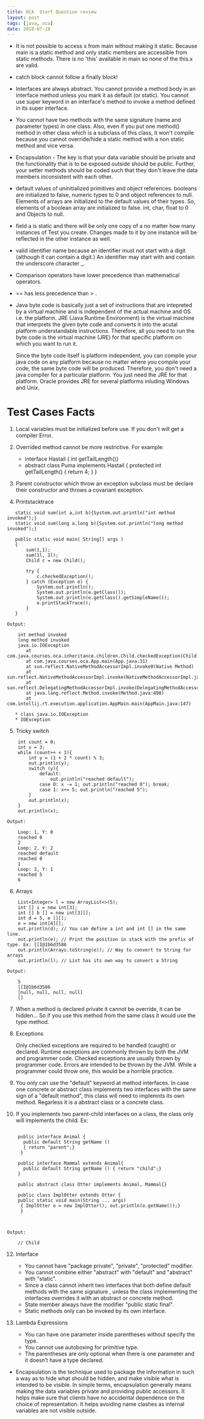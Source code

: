 ```yaml
---
title: OCA  Start Question review
layout: post
tags: [java, oca]
date: 2018-07-18
---
```


- It is not possible to access x from main without making it static. Because main is a static method and only static members are accessible from static methods. There is no 'this' available in main so none of the this.x are valid.

- catch block cannot follow a finally block!

- Interfaces are always abstract. You cannot provide a method body in an interface method unless you mark it as default (or static). You cannot use super keyword in an interface's method to invoke a method defined in its super interface.

- You cannot have two methods with the same signature (name and parameter types) in one class. Also, even if you put one method() method in other class which is a subclass of this class, it won't compile because you cannot override/hide a static method with a non static method and vice versa.


- Encapsulation - The key is that your data variable should be private and the functionality that is to be exposed outside should be public. Further, your setter methods should be coded such that they don't leave the data members inconsistent with each other.

- default values of uninitialized primitives and object references. booleans are initialized to false, numeric types to 0 and object references to null. Elements of arrays are initialized to the default values of their types. So, elements of a boolean array are initialized to false. int, char, float to 0 and Objects to null.
- field a is static and there will be only one copy of a no matter how many instances of Test you create. Changes made to it by one instance will be reflected in the other instance as well.

- valid identifier name because an identifier must not start with a digit (although it can contain a digit.) An identifier may start with and contain the underscore character _.
- Comparison operators have lower precedence than mathematical operators.
- == has less precedence than > .

- Java byte code is basically just a set of instructions that are intepreted by a virtual machine and is independent of the actual machine and OS i.e. the platform. JRE (Java Runtime Environment) is the virtual machine that interprets the given byte code and converts it into the acutal platform understandable instructions. Therefore, all you need to run the byte code is the virtual machine (JRE) for that specific platform on which you want to run it. 
  
  Since the byte code itself is platform independent, you can compile your java code on any platform because no matter where you compile your code, the same byte code will be produced. Therefore, you don't need a java compiler for a particular platform. You just need the JRE for that platform. Oracle provides JRE for several platforms inluding Windows and Unix.

# Test Cases Facts
 
1. Local variables must be initialized before use. If you don't will get a compiler Error.

2. Overrided method cannot be more restrictive. For example:

	* interface Hastail { int getTailLength()}
	* abstract class Puma implements Hastail {
		protected int getTailLength() { return 4; }
	}

3. Parent constructor which throw an exception subclass must be declare their constructor and throws a covariant exception.

4. Printstacktrace
 ```	
	static void sum(int a,int b){System.out.println("int method invoked");}
    static void sum(long a,long b){System.out.println("long method invoked");}
```

 ```   
    public static void main( String[] args )
    {
        sum(1,1);
        sum(1l, 1l);
        Child c = new Child();

        try {
            c.checkedException();
        } catch (Exception e) {
            System.out.println();
            System.out.println(e.getClass());
            System.out.println(e.getClass().getSimpleName());
            e.printStackTrace();
        }
    }
```

    Output:
    
 ```
     int method invoked
	 long method invoked
	 java.io.IOException
		at com.java.courses.oca.inheritance.children.Child.checkedException(Child.java:43)
		at com.java.courses.oca.App.main(App.java:31)
		at sun.reflect.NativeMethodAccessorImpl.invoke0(Native Method)
		at sun.reflect.NativeMethodAccessorImpl.invoke(NativeMethodAccessorImpl.java:62)
		at sun.reflect.DelegatingMethodAccessorImpl.invoke(DelegatingMethodAccessorImpl.java:43)
		at java.lang.reflect.Method.invoke(Method.java:498)
		at com.intellij.rt.execution.application.AppMain.main(AppMain.java:147)

	* class java.io.IOException
	* IOException
```

5. Tricky switch
```
	int count = 0;
    int x = 3;
    while (count++ < 3){
        int y = (1 + 2 * count) % 3;
        out.println(y);
        switch (y){
            default:
                out.println("reached default");
            case 0: x -= 1; out.println("reached 0"); break;
            case 1: x+= 5; out.println("reached 5");
        }
        out.println(x);
    }
    out.println(x);
``` 

    Output:
    
```
    Loop: 1, Y: 0
	reached 0
	2
	Loop: 2, Y: 2
	reached default
	reached 0
	1
	Loop: 3, Y: 1
	reached 5
	6
```
6. Arrays
```
	List<Integer> l = new ArrayList<>(5);
    int [] i = new int[3];
    int [] b [] = new int[3][];
    int d = 5, e [][];
    e = new int[4][];
    out.println(d); // You can define a int and int [] in the same line.
    out.println(e); // Print the position in stack with the prefix of type. Ex: [[I@1b6d3586
    out.println(Arrays.toString(e)); // Way to convert to String for arrays
    out.println(l); // List has its own way to convert a String
```

    Output:
    
```
    5
	[[I@1b6d3586
	[null, null, null, null]
	[]
```
7. When a method is declared private it cannot be override, it can be hidden... 
   So if you use this method from the same class it would use the type method.

8. Exceptions

   Only checked exceptions are required to be handled (caught) or declared. Runtime exceptions 
   are commonly thrown by both the JVM and programmer code. Checked exceptions are usually thrown by programmer code. 
   Errors are intended to be thrown by the JVM. While a programmer could throw one, this would be a horrible practice.

10. You only can use the "default" keyword at method interfaces. In case one concrete or abstract class implements 
	two interfaces with the same sign of a "default method", this class will need to implemnts its own method.
	Regarless it is a abstract class or a concrete class.

11. If you implements two parent-child interfaces on a class, the class only will implements the child.
	Ex:
	
```

	public interface Animal {  
	  public default String getName () 
	  { return "parent";} 
	 }
	  
	public interface Mammal extends Animal{   
	  public default String getName () { return "child";}
	}
	
	public abstract class Otter implements Animal, Mammal{}
	
	public class ImplOtter extends Otter { 
	public static void main(String ... args)
	 { ImplOtter o = new ImplOtter(); out.println(o.getName());}
	 }
	 
	 
```

	Output:


```
	// Child
```
12. Interface

	- You cannot have "package private", "private", "protected" modifier.
	- You cannot combine either "abstract" with "default" and "abstract" with "static".
	- Since a class cannot inherit two interfaces that both define default methods with the same signature
	 , unless the class implementing the interfaces overrides it with an abstract or concrete method.
	- State member always have the modifier "public static final".
	- Static methods only can be invoked by its own interface.

13. Lambda Expressions

	- You can have one parameter inside parentheses without specify the type.
	- You cannot use autoboxing for primitive type.
	- The parentheses are only optional when there is one parameter and it doesn’t have a type declared. 
	
	

- Encapsulation is the technique used to package the information in such a way as to hide what should be hidden, and make visible what is intended to be visible. In simple terms, encapsulation generally means making the data variables private and providing public accessors. It helps make sure that clients have no accidental dependence on the choice of representation. It helps avoiding name clashes as internal variables are not visible outside. 